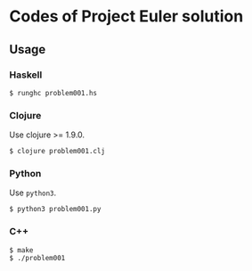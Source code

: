 # Codes of Project Euler solution

## Usage

### Haskell

```
$ runghc problem001.hs
```

### Clojure

Use clojure >= 1.9.0.

```
$ clojure problem001.clj
```

### Python

Use `python3`.

```
$ python3 problem001.py
```

### C++

```
$ make
$ ./problem001
```
